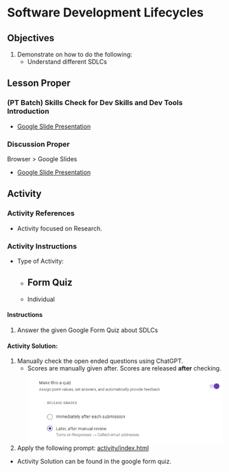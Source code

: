 # Software Development Lifecycles

## Objectives
1. Demonstrate on how to do the following: 
	- Understand different SDLCs

## Lesson Proper

### (PT Batch) Skills Check for Dev Skills and Dev Tools Introduction
- [Google Slide Presentation](https://docs.google.com/presentation/d/1gt3ACYHqJ7Wm2OQ0cn_nMs48YGysAPfjmeAw0oMu9kM/edit?usp=drive_link)

### Discussion Proper
Browser > Google Slides

- [Google Slide Presentation](https://docs.google.com/presentation/d/1OgtR0jFAoa-wOXeHqIYLUYQX_vCnNBYsunL1Me_E5tI/edit#slide=id.g257c69c79f7_0_0)

## Activity

### Activity References

- Activity focused on Research.

### Activity Instructions

- Type of Activity:
    - Form Quiz
		- 
    - Individual

#### Instructions

1. Answer the given Google Form Quiz about SDLCs

#### Activity Solution:

1. Manually check the open ended questions using ChatGPT.
	- Scores are manually given after. Scores are released **after** checking.
	![alt text](./images/image.png)
2. Apply the following prompt:
	[activity/index.html](https://chat.openai.com/share/76455db1-68df-4491-911d-1e7ad7557e38)

- Activity Solution can be found in the google form quiz.